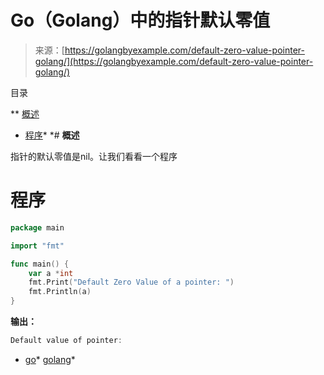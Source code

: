 <!--yml

category: 未分类

date: 2024-10-13 06:29:05

-->

# Go（Golang）中的指针默认零值

> 来源：[https://golangbyexample.com/default-zero-value-pointer-golang/](https://golangbyexample.com/default-zero-value-pointer-golang/)

目录

**   [概述](#Overview "Overview")

+   [程序](#Program "Program")*  *# **概述**

指针的默认零值是nil。让我们看看一个程序

# **程序**

```go
package main

import "fmt"

func main() {
    var a *int
    fmt.Print("Default Zero Value of a pointer: ")
    fmt.Println(a)
}
```

**输出：**

```go
Default value of pointer: 
```

+   [go](https://golangbyexample.com/tag/go/)*   [golang](https://golangbyexample.com/tag/golang/)*
